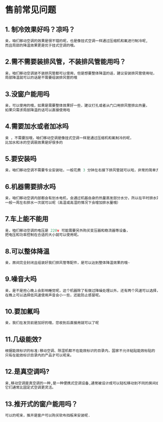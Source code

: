 # 售前常见问题

## 1. 制冷效果好吗？凉吗？

```python
亲，咱们移动空调的效果是很不错的呢，也是像挂式空调一样通过压缩机和氟进行制冷呢,
而且局部的降温效果更是优于挂式空调的哦。
```

## 2.需不需要装排风管，不装排风管能用吗？

```python
亲，咱们移动空调装不装排风管都可以使用，但是想要整体降温的话，建议安装排风管使用哒，
局部降温就可以的话是不需要组装排风管的哦
```

## 3.没窗户能用吗

```python
亲，可以使用的哦，如果是需要整体效果好一些，建议打孔或者从门口用排风管排出热量，
如果只需求局部降温的话可以直接使用哈
```

## 4.需要加水或者加冰吗

```python
亲 ，不需要加哦，咱们移动空调是像挂式空调一样是通过压缩机和氟制冷的呢，
比加水和冰的空调扇效果是好很多的
```

## 5.要安装吗

```python
亲，咱们移动空调不需要专业安装哒，一般花费 3 分钟左右接下排风管就可以啦，非常的简单方便呢。
```

## 6.机器需要排水吗

```python
亲，咱们移动空调内部都会有划水电机，会通过机器自身的热量蒸发部分水分，所以在平时排水需求并不大
一般一周左右排水一次就可以呢（高温或高湿的情况下会增加排水量哦）
```

## 7.车上能不能用

```python
亲，咱们移动空调的电压是 220v 可能需要另外购买变压器和稳流器等设备，
把电压和功率控制在合适的大小就可以使用呢。
```

## 8.可以整体降温

```python
亲，房间完全封闭且组装好我们排风管等配件，是可以达到整体降温效果的哦~
```

## 9.噪音大吗

```python
亲，是不是担心晚上会影响睡觉呢，这个机器除了有做过降噪处理以外，还有两个风速可以选择，
在晚上可以选择低风速使用声音会小一些，还能防止感冒呢。
```

## 10.要加氟吗

```python
亲，我们在发货前是加好的哦，您收到后直接用就可以了呢
```

## 11.几级能效?

```python
根据能效标识的标准:移动空调、除湿机都不在能效标识的目录内，国家不允许粘贴能效标贴的
只有在能效标识目录内的产品才可以呢亲。
```

## 12.是真空调吗?

```python
亲,移动空调是真空调的一种,是一种便携式空调设备,通常被设计成可以轻松移动到不同的房间或空间使用
它们通常比固定式空调更灵活。
```

## 13.推开式的窗户能用吗？

```python
可以的呢亲，推开是窗户可以购买软布挡板来安装呢.
```

